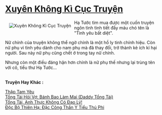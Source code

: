 <a href="https://utruyen.com/truyen/xuyen-khong-ki-cuc-truyen/16432/" title="Xuyên Không Kì Cục Truyện"><h1>Xuyên Không Kì Cục Truyện</h1></a><div style="display:table"><img align="right" style="float: left; padding: 10px;" src="https://utruyen.com/images/story/200x260/xuyen-khong-ki-cuc-truyen.jpg" alt="Xuyên Không Kì Cục Truyện">Hạ Tước tìm mua được một cuốn truyện ngôn tình tình tiết đầy máu chó tên là "Tình yêu bất diệt".<p></p>Nữ chính của truyện không thể ngờ chính là một hồ ly tinh chính hiệu. Còn nữ phụ vì tình yêu dành cho nam phụ mà đã thay đổi, trở thành kẻ ích kỉ hại người. Sau này nữ phụ cũng chết ở trong tay nữ chính.<p></p>Nhưng còn một điều đáng hận hơn chính là nữ phụ thế nhưng lại trùng tên với cô, tiểu thư Hạ Tước...</div><p><br><b>Truyện Hay Khác :</b></p><a href="https://utruyen.com/truyen/thap-tam-yeu/19283/" alt="Thập Tam Yêu">Thập Tam Yêu</a><br/><a href="https://github.com/quanluxury/ngontinhhot/tree/master/truyenhay/19177/" alt="Tổng Tài Hỏi Vợ: Bánh Bao Làm Mai (Daddy Tổng Tài)">Tổng Tài Hỏi Vợ: Bánh Bao Làm Mai (Daddy Tổng Tài)</a><br/><a href="https://github.com/quanluxury/ngontinhhot/tree/master/truyenhay/19074/" alt="Tổng Tài, Anh Thực Không Có Đạo Lý!">Tổng Tài, Anh Thực Không Có Đạo Lý!</a><br/><a href="https://truyenngontinhay.wordpress.com/2019/10/03/doc-bo-thien-ha-dac-cong-than-y-tieu-thu-phi/" alt="Độc Bộ Thiên Hạ: Đặc Công Thần Y Tiểu Thú Phi">Độc Bộ Thiên Hạ: Đặc Công Thần Y Tiểu Thú Phi</a><br/>